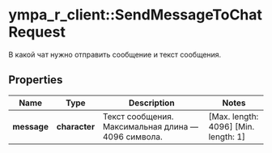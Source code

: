 # ympa_r_client::SendMessageToChatRequest

В какой чат нужно отправить сообщение и текст сообщения.

## Properties
Name | Type | Description | Notes
------------ | ------------- | ------------- | -------------
**message** | **character** | Текст сообщения. Максимальная длина — 4096 символа. | [Max. length: 4096] [Min. length: 1] 


